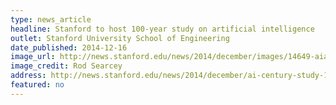 ```yaml
---
type: news_article
headline: Stanford to host 100-year study on artificial intelligence
outlet: Stanford University School of Engineering
date_published: 2014-12-16
image_url: http://news.stanford.edu/news/2014/december/images/14649-aialtman_news.jpg
image_credit: Rod Searcey
address: http://news.stanford.edu/news/2014/december/ai-century-study-121614.html
featured: no
---
```

